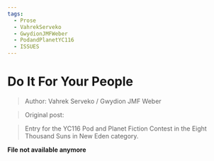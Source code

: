 ```yaml
---
tags:
  - Prose
  - VahrekServeko
  - GwydionJMFWeber
  - PodandPlanetYC116
  - ISSUES
---
```


# Do It For Your People

> Author: Vahrek Serveko / Gwydion JMF Weber

> Original post: 

> Entry for the YC116 Pod and Planet Fiction Contest in the Eight Thousand Suns in New Eden category.


**File not available anymore**